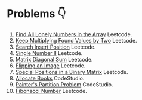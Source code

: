 # Problems 👇

1)  [Find All Lonely Numbers in the Array](https://leetcode.com/problems/find-all-lonely-numbers-in-the-array/) Leetcode.
2)  [Keep Multiplying Found Values by Two](https://leetcode.com/problems/keep-multiplying-found-values-by-two/) Leetcode.
3)  [Search Insert Position](https://leetcode.com/problems/search-insert-position/) Leetcode.
4)  [Single Number II](https://leetcode.com/problems/single-number-ii/) Leetcode.
5)  [Matrix Diagonal Sum](https://leetcode.com/problems/matrix-diagonal-sum/) Leetcode.
6)  [Flipping an Image](https://leetcode.com/problems/flipping-an-image/) Leetcode.
7)  [Special Positions in a Binary Matrix](https://leetcode.com/problems/special-positions-in-a-binary-matrix/) Leetcode.
8)  [Allocate Books](https://www.codingninjas.com/codestudio/problems/allocate-books_1090540) CodeStudio.
9)  [Painter's Partition Problem](https://www.codingninjas.com/codestudio/problems/painter-s-partition-problem_1089557) CodeStudio.
10) [Fibonacci Number](https://leetcode.com/problems/fibonacci-number/) Leetcode.
